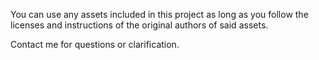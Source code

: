You can use any assets included in this project as long as you follow the licenses and instructions of the original authors of said assets.

Contact me for questions or clarification.
